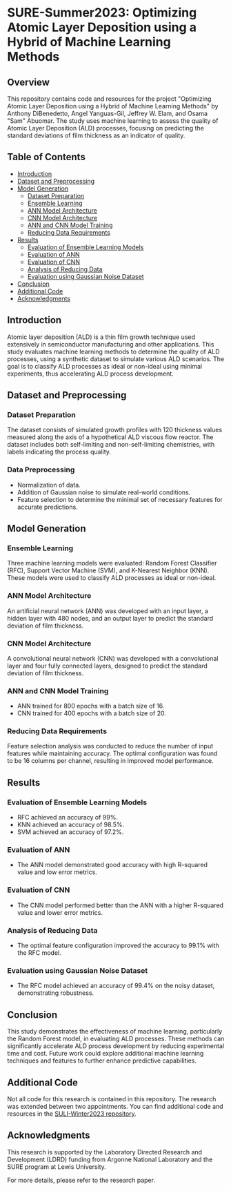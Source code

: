 # SURE-Summer2023: Optimizing Atomic Layer Deposition using a Hybrid of Machine Learning Methods

## Overview
This repository contains code and resources for the project "Optimizing Atomic Layer Deposition using a Hybrid of Machine Learning Methods" by Anthony DiBenedetto, Angel Yanguas-Gil, Jeffrey W. Elam, and Osama "Sam" Abuomar. The study uses machine learning to assess the quality of Atomic Layer Deposition (ALD) processes, focusing on predicting the standard deviations of film thickness as an indicator of quality.

## Table of Contents
- [Introduction](#introduction)
- [Dataset and Preprocessing](#dataset-and-preprocessing)
- [Model Generation](#model-generation)
  - [Dataset Preparation](#dataset-preparation)
  - [Ensemble Learning](#ensemble-learning)
  - [ANN Model Architecture](#ann-model-architecture)
  - [CNN Model Architecture](#cnn-model-architecture)
  - [ANN and CNN Model Training](#ann-and-cnn-model-training)
  - [Reducing Data Requirements](#reducing-data-requirements)
- [Results](#results)
  - [Evaluation of Ensemble Learning Models](#evaluation-of-ensemble-learning-models)
  - [Evaluation of ANN](#evaluation-of-ann)
  - [Evaluation of CNN](#evaluation-of-cnn)
  - [Analysis of Reducing Data](#analysis-of-reducing-data)
  - [Evaluation using Gaussian Noise Dataset](#evaluation-using-gaussian-noise-dataset)
- [Conclusion](#conclusion)
- [Additional Code](#additional-code)
- [Acknowledgments](#acknowledgments)

## Introduction
Atomic layer deposition (ALD) is a thin film growth technique used extensively in semiconductor manufacturing and other applications. This study evaluates machine learning methods to determine the quality of ALD processes, using a synthetic dataset to simulate various ALD scenarios. The goal is to classify ALD processes as ideal or non-ideal using minimal experiments, thus accelerating ALD process development.

## Dataset and Preprocessing
### Dataset Preparation
The dataset consists of simulated growth profiles with 120 thickness values measured along the axis of a hypothetical ALD viscous flow reactor. The dataset includes both self-limiting and non-self-limiting chemistries, with labels indicating the process quality.

### Data Preprocessing
- Normalization of data.
- Addition of Gaussian noise to simulate real-world conditions.
- Feature selection to determine the minimal set of necessary features for accurate predictions.

## Model Generation
### Ensemble Learning
Three machine learning models were evaluated: Random Forest Classifier (RFC), Support Vector Machine (SVM), and K-Nearest Neighbor (KNN). These models were used to classify ALD processes as ideal or non-ideal.

### ANN Model Architecture
An artificial neural network (ANN) was developed with an input layer, a hidden layer with 480 nodes, and an output layer to predict the standard deviation of film thickness.

### CNN Model Architecture
A convolutional neural network (CNN) was developed with a convolutional layer and four fully connected layers, designed to predict the standard deviation of film thickness.

### ANN and CNN Model Training
- ANN trained for 800 epochs with a batch size of 16.
- CNN trained for 400 epochs with a batch size of 20.

### Reducing Data Requirements
Feature selection analysis was conducted to reduce the number of input features while maintaining accuracy. The optimal configuration was found to be 16 columns per channel, resulting in improved model performance.

## Results
### Evaluation of Ensemble Learning Models
- RFC achieved an accuracy of 99%.
- KNN achieved an accuracy of 98.5%.
- SVM achieved an accuracy of 97.2%.

### Evaluation of ANN
- The ANN model demonstrated good accuracy with high R-squared value and low error metrics.

### Evaluation of CNN
- The CNN model performed better than the ANN with a higher R-squared value and lower error metrics.

### Analysis of Reducing Data
- The optimal feature configuration improved the accuracy to 99.1% with the RFC model.

### Evaluation using Gaussian Noise Dataset
- The RFC model achieved an accuracy of 99.4% on the noisy dataset, demonstrating robustness.

## Conclusion
This study demonstrates the effectiveness of machine learning, particularly the Random Forest model, in evaluating ALD processes. These methods can significantly accelerate ALD process development by reducing experimental time and cost. Future work could explore additional machine learning techniques and features to further enhance predictive capabilities.

## Additional Code
Not all code for this research is contained in this repository. The research was extended between two appointments. You can find additional code and resources in the [SULI-Winter2023 repository](https://github.com/adibenedetto117/SULI-Winter2023).

## Acknowledgments
This research is supported by the Laboratory Directed Research and Development (LDRD) funding from Argonne National Laboratory and the SURE program at Lewis University.

For more details, please refer to the research paper.
